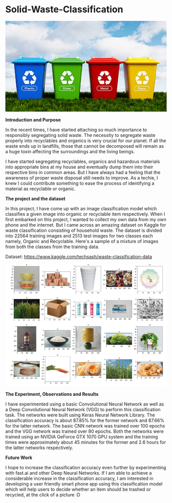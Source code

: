 # Solid-Waste-Classification

![](Images/wasteManagement.jpg)

<b> Introduction and Purpose </b>

In the recent times, I have started attaching so much importance to responsibly segregating solid waste. The necessity to segregate waste properly into recyclables and organics is very crucial for our planet. If all the waste ends up in landfills, those that cannot be decomposed will remain as a huge toxin affecting the surroundings and the living beings. 

I have started segregating recyclables, organics and hazardous materials into appropriate bins at my house and eventually dump them into their respective bins in common areas. But I have always had a feeling that the awareness of proper waste disposal still needs to improve. As a techie, I knew I could contribute something to ease the process of identifying a material as recyclable or organic. 

<b> The project and the dataset </b>

In this project, I have come up with an image classification model which classifies a given image into organic or recyclable item respectively. When I first embarked on this project, I wanted to collect my own data from my own phone and the internet. But I came across an amazing dataset on Kaggle for waste classification consisting of household waste. The dataset is divided into 22564 training images and 2513 test images for two classes each namely, Organic and Recyclable. Here's a sample of a mixture of images from both the classes from the training data.

Dataset: https://www.kaggle.com/techsash/waste-classification-data

![](Images/Sample.png)



<b> The Experiment, Observations and Results </b>

I have experimented using a basic Convolutional Neural Network as well as a Deep Convolutional Neural Network (VGG) to perform this classification task. The networks were built using Keras Neural Network Library. The classification accuracy is about 87.85% for the former network and 87.66% for the latter network. The basic CNN network was trained over 100 epochs and the VGG network was trained over 80 epochs. Both the networks were trained using an NVIDIA GeForce GTX 1070 GPU system and the training times were approximately about 45 minutes for the former and 2.6 hours for the latter networks respectively. 

<b> Future Work </b>

I hope to increase the classification accuracy even further by experimenting with fast.ai and other Deep Neural Networks. If I am able to achieve a considerable increase in the classification accuracy, I am interested in developing a user friendly smart phone app using this classification model which will help users to decide whether an item should be trashed or recycled, at the click of a picture :D
